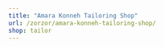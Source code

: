 ```yaml
---
title: "Amara Konneh Tailoring Shop"
url: /zorzor/amara-konneh-tailoring-shop/
shop: tailor
---
```

